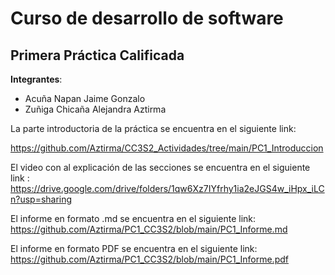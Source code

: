 # Curso de desarrollo de software
## Primera Práctica Calificada
**Integrantes**:

- Acuña Napan Jaime Gonzalo
- Zuñiga Chicaña Alejandra Aztirma 

La parte introductoria de la práctica se encuentra en el siguiente link:

https://github.com/Aztirma/CC3S2_Actividades/tree/main/PC1_Introduccion

El video con al explicación de las secciones se encuentra en el siguiente link :
https://drive.google.com/drive/folders/1qw6Xz7IYfrhy1ia2eJGS4w_iHpx_iLCn?usp=sharing

El informe en formato .md se encuentra en el siguiente link:
https://github.com/Aztirma/PC1_CC3S2/blob/main/PC1_Informe.md

El informe en formato PDF se encuentra en el siguiente link:
https://github.com/Aztirma/PC1_CC3S2/blob/main/PC1_Informe.pdf
